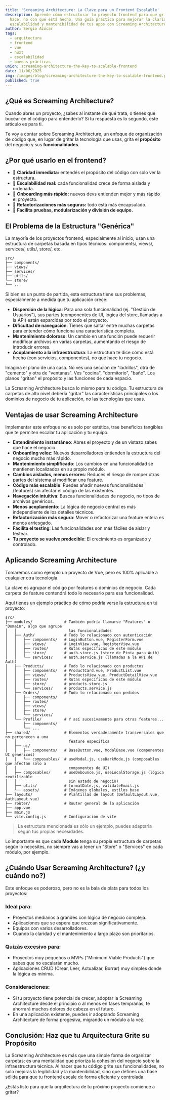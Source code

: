 ```yaml
---
title: 'Screaming Architecture: La Clave para un Frontend Escalable'
description: Aprende cómo estructurar tu proyecto frontend para que grite lo que
  hace, no con qué está hecho. Una guía práctica para mejorar la claridad,
  escalabilidad y mantenibilidad de tus apps con Screaming Architecture.
author: Sergio Azócar
tags:
  - arquitectura
  - frontend
  - vue
  - nuxt
  - escalabilidad
  - buenas prácticas
union: screaming-architecture-the-key-to-scalable-frontend
date: 11/06/2025
img: /images/blog/screaming-architecture-the-key-to-scalable-frontend.png
published: true
---
```


## ¿Qué es Screaming Architecture?

Cuando abres un proyecto, ¿sabes al instante de qué trata, o tienes que bucear en el código para entenderlo? Si tu respuesta es lo segundo, este artículo es para ti.

Te voy a contar sobre Screaming Architecture, un enfoque de organización de código que, en lugar de gritar la tecnología que usas, grita el **propósito** del negocio y sus **funcionalidades**.

## ¿Por qué usarlo en el frontend?

- 🧭 **Claridad inmediata:** entendés el propósito del código con solo ver la estructura.
- 🧱 **Escalabilidad real:** cada funcionalidad crece de forma aislada y ordenada.
- 👥 **Onboarding más rápido:** nuevos devs entienden mejor y más rápido el proyecto.
- 🧹 **Refactorizaciones más seguras:** todo está más encapsulado.
- 🚀 **Facilita pruebas, modularización y división de equipo.**

## El Problema de la Estructura "Genérica"

La mayoría de los proyectos frontend, especialmente al inicio, usan una estructura de carpetas basada en tipos técnicos: components/, views/, services/, utils/, store/, etc.

```text
src/
├── components/
├── views/
├── services/
├── utils/
└── store/
└── ...
```

Si bien es un punto de partida, esta estructura tiene sus problemas, especialmente a medida que tu aplicación crece:

- **Dispersión de la lógica**: Para una sola funcionalidad (ej. "Gestión de Usuarios"), sus partes (componentes de UI, lógica del store, llamadas a la API) están esparcidas por todo el proyecto.
- **Dificultad de navegación**: Tienes que saltar entre muchas carpetas para entender cómo funciona una característica completa.
- **Mantenimiento doloroso**: Un cambio en una función puede requerir modificar archivos en varias carpetas, aumentando el riesgo de introducir errores.
- **Acoplamiento a la infraestructura**: La estructura te dice cómo está hecho (con servicios, componentes), no qué hace tu negocio.

Imagina el plano de una casa. No ves una sección de "ladrillos", otra de "cemento" y otra de "ventanas". Ves "cocina", "dormitorio", "baño". Los planos "gritan" el propósito y las funciones de cada espacio.

La Screaming Architecture busca lo mismo para tu código. Tu estructura de carpetas de alto nivel debería "gritar" las características principales o los dominios de negocio de tu aplicación, no las tecnologías que usas.

## Ventajas de usar Screaming Architecture

Implementar este enfoque no es solo por estética, trae beneficios tangibles que te permiten escalar tu aplicación y tu equipo.

- **Entendimiento instantáneo**: Abres el proyecto y de un vistazo sabes que hace el negocio.
- **Onboarding veloz**: Nuevos desarrolladores entienden la estructura del negocio mucho más rápido.
- **Mantenimiento simplificado**: Los cambios en una funcionalidad se mantienen localizados en su propio módulo.
- **Cambios aislados, menos errores**: Reduces el riesgo de romper otras partes del sistema al modificar una feature.
- **Código más escalable**: Puedes añadir nuevas funcionalidades (features) sin afectar el código de las existentes.
- **Navegación intuitiva**: Buscas funcionalidades de negocio, no tipos de archivos genéricos.
- **Menos acoplamiento**: La lógica de negocio central es más independiente de los detalles técnicos.
- **Refactorización más segura**: Mover o refactorizar una feature entera es menos arriesgado.
- **Facilita el testing**: Las funcionalidades son más fáciles de aislar y testear.
- **Tu proyecto se vuelve predecible**: El crecimiento es organizado y controlado.

## Aplicando Screaming Architecture

Tomaremos como ejemplo un proyecto de Vue, pero es 100% aplicable a cualquier otra tecnología.

La clave es agrupar el código por features o dominios de negocio. Cada carpeta de feature contendrá todo lo necesario para esa funcionalidad.

Aquí tienes un ejemplo práctico de cómo podría verse la estructura en tú proyecto:

```text
src/
├── modules/              # También podría llamarse "Features" o "Domain", algo que agrupe
│   │                       las funcionalidades
│   ├── Auth/             # Todo lo relacionado con autenticación
│   │   ├── components/   # LoginButton.vue, RegisterForm.vue
│   │   ├── views/        # LoginView.vue, RegisterView.vue
│   │   ├── routes/       # Rutas específicas de este módulo
│   │   ├── store/        # auth.store.js (store de Pinia para Auth)
│   │   └── services/     # auth.service.js (llamadas a la API de Auth)
│   ├── Products/         # Todo lo relacionado con productos
│   │   ├── components/   # ProductCard.vue, ProductList.vue
│   │   ├── views/        # ProductsView.vue, ProductDetailView.vue
│   │   ├── routes/       # Rutas específicas de este módulo
│   │   ├── store/        # products.store.js
│   │   └── services/     # products.service.js
│   ├── Orders/           # Todo lo relacionado con pedidos
│   │   ├── components/
│   │   ├── routes/
│   │   ├── views/
│   │   ├── store/
│   │   └── services/
│   └── Profile/          # Y así sucesivamente para otras features...
│       ├── components/
│       └── ...
├── shared/               # Elementos verdaderamente transversales que no pertenecen a una
│   │                       feature específica
│   ├── ui/
│   │   ├── components/   # BaseButton.vue, ModalBase.vue (componentes UI genéricos)
│   │   └── composables/  # useModal.js, useDarkMode,js (composables que afectan sólo a
│   │                       componentes de UI)
│   ├── composables/      # useDebounce.js, useLocalStorage.js (lógica reutilizable
│   │                       sin estado de negocio)
│   ├── utils/            # formatDate.js, validateEmail.js
│   └── assets/           # Imágenes globales, estilos base
├── layouts/              # Plantillas de layout (DefaultLayout.vue, AuthLayout.vue)
├── router/               # Router general de la aplicación
├── app.vue
├── main.js
└── vite.config.js        # Configuración de vite
```

> La estructura mencionada es sólo un ejemplo, puedes adaptarla según tus propias necesidades.

Lo importante es que cada **Module** tenga su propia estructura de carpetas según lo necesites, no siempre vas a tener un "Store" o "Services" en cada módulo, por ejemplo.

## ¿Cuándo Usar Screaming Architecture? (¿y cuándo no?)

Este enfoque es poderoso, pero no es la bala de plata para todos los proyectos:

### Ideal para:

- Proyectos medianos a grandes con lógica de negocio compleja.
- Aplicaciones que se espera que crezcan significativamente.
- Equipos con varios desarrolladores.
- Cuando la claridad y el mantenimiento a largo plazo son prioritarios.

### Quizás excesivo para:

- Proyectos muy pequeños o MVPs ("Minimum Viable Products") que sabes que no escalarán mucho.
- Aplicaciones CRUD (Crear, Leer, Actualizar, Borrar) muy simples donde la lógica es mínima.

### Consideraciones:

- Si tu proyecto tiene potencial de crecer, adoptar la Screaming Architecture desde el principio o al menos en fases tempranas, te ahorrará muchos dolores de cabeza en el futuro.
- En una aplicación existente, puedes ir adoptando Screaming Architecture de forma progesiva, migrando un módulo a la vez.

## Conclusión: Haz que tu Arquitectura Grite su Propósito

La Screaming Architecture es más que una simple forma de organizar carpetas; es una mentalidad que prioriza la cohesión del negocio sobre la infraestructura técnica. Al hacer que tu código grite sus funcionalidades, no solo mejoras la legibilidad y la mantenibilidad, sino que defines una base sólida para que tu frontend escale de forma eficiente y controlada.

¿Estás listo para que la arquitectura de tu próximo proyecto comience a gritar?
